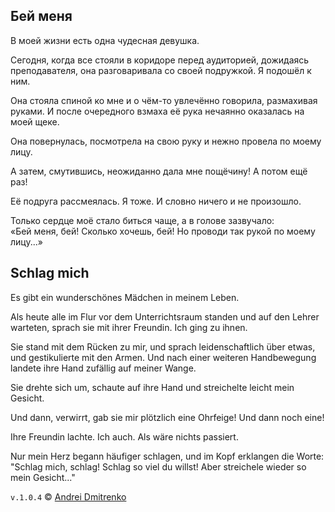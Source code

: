 ## Бей меня

В моей жизни есть одна чудесная девушка.

Сегодня, когда все стояли в коридоре перед аудиторией, дожидаясь преподавателя, она разговаривала со своей подружкой. Я подошёл к ним.

Она стояла спиной ко мне и о чём-то увлечённо говорила, размахивая руками. И после очередного взмаха её рука нечаянно оказалась на моей щеке.

Она повернулась, посмотрела на свою руку и нежно провела по моему лицу.

А затем, смутившись, неожиданно дала мне пощёчину! А потом ещё раз!

Её подруга рассмеялась. Я тоже. И словно ничего и не произошло.

Только сердце моё стало биться чаще, а в голове зазвучало:  
&laquo;Бей меня, бей! Сколько хочешь, бей! Но проводи так рукой по моему лицу...&raquo;

## Schlag mich

Es gibt ein wunderschönes Mädchen in meinem Leben.  

Als heute alle im Flur vor dem Unterrichtsraum standen und auf den Lehrer warteten, sprach sie mit ihrer Freundin. Ich ging zu ihnen.  

Sie stand mit dem Rücken zu mir, und sprach leidenschaftlich über etwas, und gestikulierte mit den Armen. Und nach einer weiteren Handbewegung landete ihre Hand zufällig auf meiner Wange.  

Sie drehte sich um, schaute auf ihre Hand und streichelte leicht mein Gesicht.

Und dann, verwirrt, gab sie mir plötzlich eine Ohrfeige! Und dann noch eine!

Ihre Freundin lachte. Ich auch. Als wäre nichts passiert.  

Nur mein Herz begann häufiger schlagen, und im Kopf erklangen die Worte:  
"Schlag mich, schlag! Schlag so viel du willst! Aber streichele wieder so mein Gesicht..."


`v.1.0.4` &copy; [Andrei Dmitrenko](https://admitrenko.github.io/blog/)

